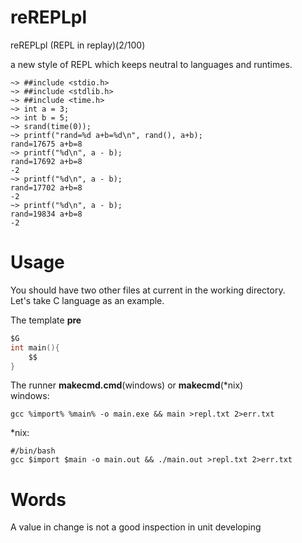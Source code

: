 reREPLpl
============

reREPLpl (REPL in replay)(2/100)

a new style of REPL which keeps neutral to languages and runtimes.

```shell
~> ##include <stdio.h>
~> ##include <stdlib.h>
~> ##include <time.h>
~> int a = 3;
~> int b = 5;
~> srand(time(0));
~> printf("rand=%d a+b=%d\n", rand(), a+b);
rand=17675 a+b=8
~> printf("%d\n", a - b);
rand=17692 a+b=8
-2
~> printf("%d\n", a - b);
rand=17702 a+b=8
-2
~> printf("%d\n", a - b);
rand=19834 a+b=8
-2
```

Usage
==============
You should have two other files at current in the working directory.     
Let's take C language as an example.     
     
The template **__pre__**
```c
$G
int main(){
    $$
}
```

The runner **makecmd.cmd**(windows) or **makecmd**(\*nix)     
windows:    
```shell
gcc %import% %main% -o main.exe && main >repl.txt 2>err.txt
```
\*nix:
```shell
#/bin/bash
gcc $import $main -o main.out && ./main.out >repl.txt 2>err.txt
```


Words
==============
A value in change is not a good inspection in unit developing
